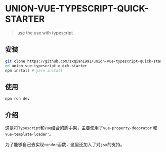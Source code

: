 # UNION-VUE-TYPESCRIPT-QUICK-STARTER

> use the use with typescript

## 安装

```bash
git clone https://github.com/zxqian1991/union-vue-typescript-quick-starter.git
cd union-vue-typescript-quick-starter
npm install # yarn install
```

## 使用

```
npm run dev
```

## 介绍

这是将`Typescript`和`Vue`结合的脚手架，主要使用了`vue-property-decorator` 和 `vue-template-loader'`。

为了能够自己去实现`render`函数，这里还加入了对`jsx`的支持。